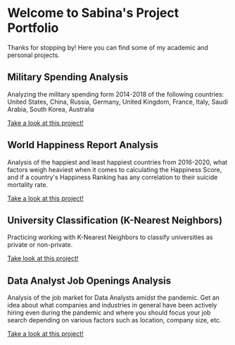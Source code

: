 # Welcome to Sabina's Project Portfolio

Thanks for stopping by! Here you can find some of my academic and personal projects.

## Military Spending Analysis 

Analyzing the military spending form 2014-2018 of the following countries: United States, China, Russia, Germany, United Kingdom, France, Italy, Saudi Arabia, South Korea, Australia

[Take a look at this project!](sabinaazim97.github.io/military_analysis.html)

## World Happiness Report Analysis

Analysis of the happiest and least happiest countries from 2016-2020, what factors weigh heaviest when it comes to calculating the Happiness Score, and if a country's Happiness Ranking has any correlation to their suicide mortality rate.

[Take a look at this project!](sabinaazim97.github.io/world_happiness.html)

## University Classification (K-Nearest Neighbors)

Practicing working with K-Nearest Neighbors to classify universities as private or non-private. 

[Take look at this project!](sabinaazim97.github.io/university_classification.html)

## Data Analyst Job Openings Analysis 

Analysis of the job market for Data Analysts amidst the pandemic. Get an idea about what companies and industries in general have been actively hiring even during the pandemic and where you should focus your job search depending on various factors such as location, company size, etc.

[Take a look at this project!](sabinaazim97.github.io/job_analysis.html)
